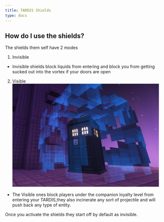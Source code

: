 ```yaml
---
title: TARDIS Shields
type: docs
---
```

## How do I use the shields?

The shields them self have 2 modes 
1. Invisible
*  Invisible shields block liquids from entering and block you from getting sucked out into the vortex if your doors are open
2. Visible ![Visible shields active](images/shields/shield.png)
 + The Visible ones block players under the companion loyalty level from entering your TARDIS,they also incinerate any sort of projectile and will push back any type of entity.

Once you activate the shields they start off by default as invisible.
